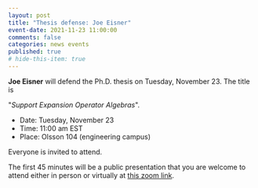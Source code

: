 ```yaml
---
layout: post
title: "Thesis defense: Joe Eisner"
event-date: 2021-11-23 11:00:00
comments: false
categories: news events
published: true
# hide-this-item: true
---
```


**Joe Eisner** will defend the Ph.D. thesis on Tuesday, November 23.
The title is

"_Support Expansion Operator Algebras_".

- Date: Tuesday, November 23
- Time: 11:00 am EST
- Place: Olsson 104 (engineering campus)

Everyone is invited to attend.

The first 45 minutes will be a public presentation that you are welcome to attend either in person or virtually at [this zoom link](https://virginia.zoom.us/j/99410655722?pwd=MWRjYWZ4cjRrMWNsVXJTc3QxdFFBdz09).